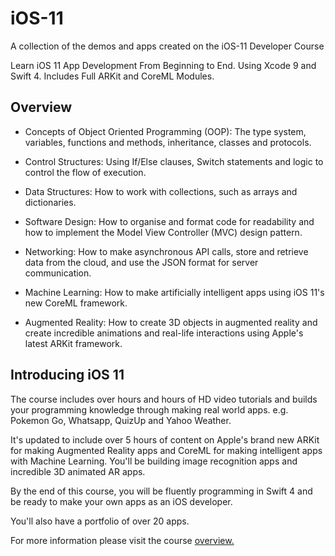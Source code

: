 # iOS-11
A collection of the demos and apps created on the iOS-11 Developer Course

Learn iOS 11 App Development From Beginning to End. Using Xcode 9 and Swift 4. Includes Full ARKit and CoreML Modules.

## Overview

* Concepts of Object Oriented Programming (OOP): The type system, variables, functions and methods, inheritance, classes and protocols.

* Control Structures: Using If/­Else clauses, Switch statements and logic to control the flow of execution.

* Data Structures: How to work with collections, such as arrays and dictionaries.

* Software Design: How to organise and format code for readability and how to implement the Model View Controller (MVC) design pattern.

* Networking: How to make asynchronous API calls, store and retrieve data from the cloud, and use the JSON format for server communication.

* Machine Learning: How to make artificially intelligent apps using iOS 11's new CoreML framework.

* Augmented Reality: How to create 3D objects in augmented reality and create incredible animations and real-life interactions using Apple's latest ARKit framework.

## Introducing iOS 11

The course includes over hours and hours of HD video tutorials and builds your programming knowledge through making real world apps. e.g. Pokemon Go, Whatsapp, QuizUp and Yahoo Weather.

It's updated to include over 5 hours of content on Apple's brand new ARKit for making Augmented Reality apps and CoreML for making intelligent apps with Machine Learning. You'll be building image recognition apps and incredible 3D animated AR apps.

By the end of this course, you will be fluently programming in Swift 4 and be ready to make your own apps as an iOS developer.

You'll also have a portfolio of over 20 apps.

For more information please visit the course [overview.](https://www.udemy.com/ios-11-app-development-bootcamp/)
